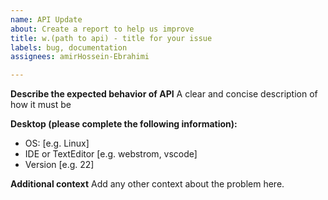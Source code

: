 ```yaml
---
name: API Update
about: Create a report to help us improve
title: w.(path to api) - title for your issue
labels: bug, documentation
assignees: amirHossein-Ebrahimi

---
```


**Describe the expected behavior of API**
A clear and concise description of how it must be

**Desktop (please complete the following information):**
 - OS: [e.g. Linux]
 - IDE or TextEditor [e.g. webstrom, vscode]
 - Version [e.g. 22]

**Additional context**
Add any other context about the problem here.
